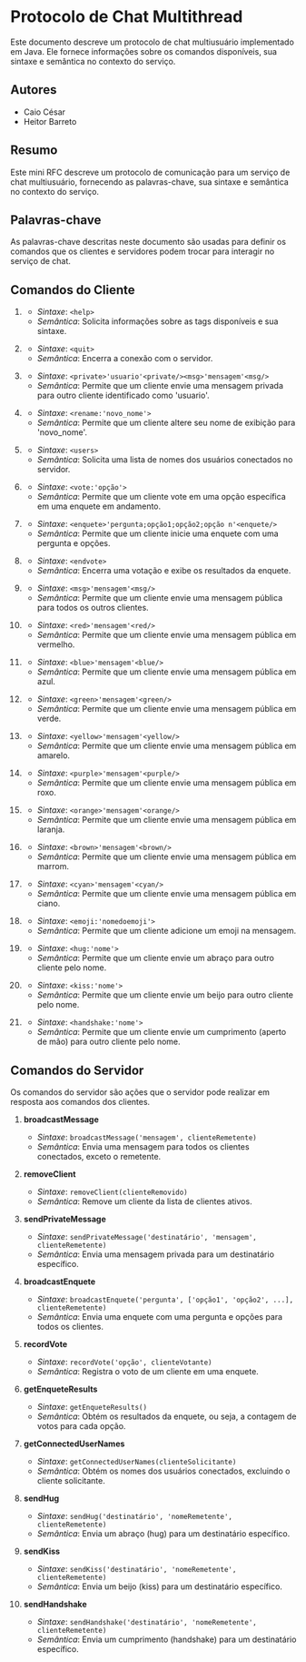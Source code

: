 # Protocolo de Chat Multithread

Este documento descreve um protocolo de chat multiusuário implementado em Java. Ele fornece informações sobre os comandos disponíveis, sua sintaxe e semântica no contexto do serviço.

## Autores

- Caio César
- Heitor Barreto

## Resumo

Este mini RFC descreve um protocolo de comunicação para um serviço de chat multiusuário, fornecendo as palavras-chave, sua sintaxe e semântica no contexto do serviço.

## Palavras-chave

As palavras-chave descritas neste documento são usadas para definir os comandos que os clientes e servidores podem trocar para interagir no serviço de chat.

## Comandos do Cliente

1. **<help>**
   - *Sintaxe*: `<help>`
   - *Semântica*: Solicita informações sobre as tags disponíveis e sua sintaxe.

2. **<quit>**
   - *Sintaxe*: `<quit>`
   - *Semântica*: Encerra a conexão com o servidor.

3. **<private>**
   - *Sintaxe*: `<private>'usuario'<private/><msg>'mensagem'<msg/>`
   - *Semântica*: Permite que um cliente envie uma mensagem privada para outro cliente identificado como 'usuario'.

4. **<rename>**
   - *Sintaxe*: `<rename:'novo_nome'>`
   - *Semântica*: Permite que um cliente altere seu nome de exibição para 'novo_nome'.

5. **<users>**
   - *Sintaxe*: `<users>`
   - *Semântica*: Solicita uma lista de nomes dos usuários conectados no servidor.

6. **<vote>**
   - *Sintaxe*: `<vote:'opção'>`
   - *Semântica*: Permite que um cliente vote em uma opção específica em uma enquete em andamento.

7. **<enquete>**
   - *Sintaxe*: `<enquete>'pergunta;opção1;opção2;opção n'<enquete/>`
   - *Semântica*: Permite que um cliente inicie uma enquete com uma pergunta e opções.

8. **<endvote>**
   - *Sintaxe*: `<endvote>`
   - *Semântica*: Encerra uma votação e exibe os resultados da enquete.

9. **<msg>**
   - *Sintaxe*: `<msg>'mensagem'<msg/>`
   - *Semântica*: Permite que um cliente envie uma mensagem pública para todos os outros clientes.

10. **<red>**
    - *Sintaxe*: `<red>'mensagem'<red/>`
    - *Semântica*: Permite que um cliente envie uma mensagem pública em vermelho.

11. **<blue>**
    - *Sintaxe*: `<blue>'mensagem'<blue/>`
    - *Semântica*: Permite que um cliente envie uma mensagem pública em azul.

12. **<green>**
    - *Sintaxe*: `<green>'mensagem'<green/>`
    - *Semântica*: Permite que um cliente envie uma mensagem pública em verde.

13. **<yellow>**
    - *Sintaxe*: `<yellow>'mensagem'<yellow/>`
    - *Semântica*: Permite que um cliente envie uma mensagem pública em amarelo.

14. **<purple>**
    - *Sintaxe*: `<purple>'mensagem'<purple/>`
    - *Semântica*: Permite que um cliente envie uma mensagem pública em roxo.

15. **<orange>**
    - *Sintaxe*: `<orange>'mensagem'<orange/>`
    - *Semântica*: Permite que um cliente envie uma mensagem pública em laranja.

16. **<brown>**
    - *Sintaxe*: `<brown>'mensagem'<brown/>`
    - *Semântica*: Permite que um cliente envie uma mensagem pública em marrom.

17. **<cyan>**
    - *Sintaxe*: `<cyan>'mensagem'<cyan/>`
    - *Semântica*: Permite que um cliente envie uma mensagem pública em ciano.

18. **<emoji>**
    - *Sintaxe*: `<emoji:'nomedoemoji'>`
    - *Semântica*: Permite que um cliente adicione um emoji na mensagem.

19. **<hug>**
    - *Sintaxe*: `<hug:'nome'>`
    - *Semântica*: Permite que um cliente envie um abraço para outro cliente pelo nome.

20. **<kiss>**
    - *Sintaxe*: `<kiss:'nome'>`
    - *Semântica*: Permite que um cliente envie um beijo para outro cliente pelo nome.

21. **<handshake>**
    - *Sintaxe*: `<handshake:'nome'>`
    - *Semântica*: Permite que um cliente envie um cumprimento (aperto de mão) para outro cliente pelo nome.


## Comandos do Servidor

Os comandos do servidor são ações que o servidor pode realizar em resposta aos comandos dos clientes.

1. **broadcastMessage**
   - *Sintaxe*: `broadcastMessage('mensagem', clienteRemetente)`
   - *Semântica*: Envia uma mensagem para todos os clientes conectados, exceto o remetente.

2. **removeClient**
   - *Sintaxe*: `removeClient(clienteRemovido)`
   - *Semântica*: Remove um cliente da lista de clientes ativos.

3. **sendPrivateMessage**
   - *Sintaxe*: `sendPrivateMessage('destinatário', 'mensagem', clienteRemetente)`
   - *Semântica*: Envia uma mensagem privada para um destinatário específico.

4. **broadcastEnquete**
   - *Sintaxe*: `broadcastEnquete('pergunta', ['opção1', 'opção2', ...], clienteRemetente)`
   - *Semântica*: Envia uma enquete com uma pergunta e opções para todos os clientes.

5. **recordVote**
   - *Sintaxe*: `recordVote('opção', clienteVotante)`
   - *Semântica*: Registra o voto de um cliente em uma enquete.

6. **getEnqueteResults**
   - *Sintaxe*: `getEnqueteResults()`
   - *Semântica*: Obtém os resultados da enquete, ou seja, a contagem de votos para cada opção.

7. **getConnectedUserNames**
   - *Sintaxe*: `getConnectedUserNames(clienteSolicitante)`
   - *Semântica*: Obtém os nomes dos usuários conectados, excluindo o cliente solicitante.

8. **sendHug**
   - *Sintaxe*: `sendHug('destinatário', 'nomeRemetente', clienteRemetente)`
   - *Semântica*: Envia um abraço (hug) para um destinatário específico.

9. **sendKiss**
   - *Sintaxe*: `sendKiss('destinatário', 'nomeRemetente', clienteRemetente)`
   - *Semântica*: Envia um beijo (kiss) para um destinatário específico.

10. **sendHandshake**
    - *Sintaxe*: `sendHandshake('destinatário', 'nomeRemetente', clienteRemetente)`
    - *Semântica*: Envia um cumprimento (handshake) para um destinatário específico.
